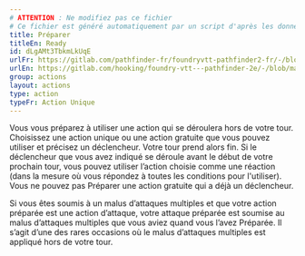 ```yaml
---
# ATTENTION : Ne modifiez pas ce fichier
# Ce fichier est généré automatiquement par un script d'après les données du module Foundry VTT officiel et de sa traduction
title: Préparer
titleEn: Ready
id: dLgAMt3TbkmLkUqE
urlFr: https://gitlab.com/pathfinder-fr/foundryvtt-pathfinder2-fr/-/blob/master/data/actions/dLgAMt3TbkmLkUqE.htm
urlEn: https://gitlab.com/hooking/foundry-vtt---pathfinder-2e/-/blob/master/packs/data/actions.db/ready.json
group: actions
layout: actions
type: action
typeFr: Action Unique
---
```

Vous vous préparez à utiliser une action qui se déroulera hors de votre tour. Choisissez une action unique ou une action gratuite que vous pouvez utiliser et précisez un déclencheur. Votre tour prend alors fin. Si le déclencheur que vous avez indiqué se déroule avant le début de votre prochain tour, vous pouvez utiliser l’action choisie comme une réaction (dans la mesure où vous répondez à toutes les conditions pour l'utiliser). Vous ne pouvez pas Préparer une action gratuite qui a déjà un déclencheur.

Si vous êtes soumis à un malus d’attaques multiples et que votre action préparée est une action d’attaque, votre attaque préparée est soumise au malus d’attaques multiples que vous aviez quand vous l’avez Préparée. Il s’agit d’une des rares occasions où le malus d’attaques multiples est appliqué hors de votre tour.


